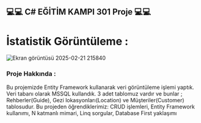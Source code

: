 ## 💻💻 C# EĞİTİM KAMPI 301 Proje 💻💻 ##

# İstatistik Görüntüleme :

![Ekran görüntüsü 2025-02-21 215840](https://github.com/user-attachments/assets/6b6080be-e693-44c1-875e-74f6741dfcf4)

### Proje Hakkında :
Bu projemizde Entity Framework kullanarak veri görüntüleme işlemi yaptık. Veri tabanı olarak MSSQL kullandık. 3 adet tablomuz vardır ve bunlar ; Rehberler(Guide), Gezi lokasyonları(Location) ve Müşteriler(Customer) tablosudur.
Bu projeden öğrendiklerimiz: CRUD işlemleri, Entity Framework kullanımı, N katmanlı mimari, Linq sorgular, Database First yaklaşımı
